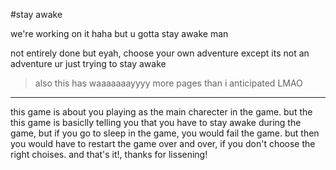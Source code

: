 #stay awake

we're working on it haha but u gotta stay awake man

not entirely done but eyah, choose your own adventure except its not an adventure ur just trying to stay awake

>also this has waaaaaaayyyy more pages than i anticipated LMAO

--------------------

this game is about you playing as the main charecter in the game.
but the this game is basiclly telling you that you have to stay awake during the game, but if you go to sleep in the game, you would fail the game. but then you would have to restart the game over and over, if you don't choose the right choises. and that's it!, thanks for lissening!
